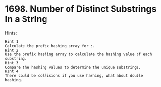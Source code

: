 # 1698. Number of Distinct Substrings in a String

Hints:

    Hint 1
    Calculate the prefix hashing array for s.
    Hint 2
    Use the prefix hashing array to calculate the hashing value of each substring.
    Hint 3
    Compare the hashing values to determine the unique substrings.
    Hint 4
    There could be collisions if you use hashing, what about double hashing.
